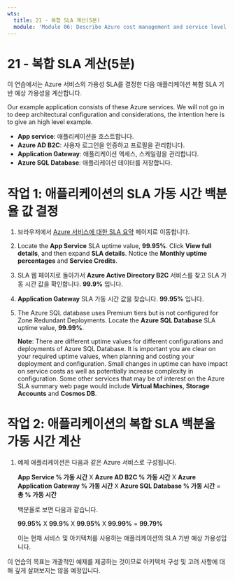 ```yaml
---
wts:
  title: 21 - 복합 SLA 계산(5분)
  module: 'Module 06: Describe Azure cost management and service level agreements'
---
```

# <a name="21---calculate-composite-slas-5-min"></a>21 - 복합 SLA 계산(5분)

이 연습에서는 Azure 서비스의 가용성 SLA를 결정한 다음 애플리케이션 복합 SLA 기반 예상 가용성을 계산합니다.

Our example application consists of these Azure services. We will not go in to deep architectural configuration and considerations, the intention here is to give an high level example.

+ **App service**: 애플리케이션을 호스트합니다.
+ **Azure AD B2C**: 사용자 로그인을 인증하고 프로필을 관리합니다.
+ **Application Gateway**: 애플리케이션 액세스, 스케일링을 관리합니다. 
+ **Azure SQL Database**: 애플리케이션 데이터를 저장합니다. 

# <a name="task-1-determine-the-sla-uptime-percentage-values-for-our-application"></a>작업 1: 애플리케이션의 SLA 가동 시간 백분율 값 결정

1. 브라우저에서 [Azure 서비스에 대한 SLA 요약](https://azure.microsoft.com/en-us/support/legal/sla/summary/) 페이지로 이동합니다.

2. Locate the <bpt id="p1">**</bpt>App Service<ept id="p1">**</ept> SLA uptime value, <bpt id="p2">**</bpt>99.95%<ept id="p2">**</ept>. Click <bpt id="p1">**</bpt>View full details<ept id="p1">**</ept>, and then expand <bpt id="p2">**</bpt>SLA details<ept id="p2">**</ept>. Notice the <bpt id="p1">**</bpt>Monthly uptime percentages<ept id="p1">**</ept> and <bpt id="p2">**</bpt>Service Credits<ept id="p2">**</ept>.

3. SLA 웹 페이지로 돌아가서 **Azure Active Directory B2C** 서비스를 찾고 SLA 가동 시간 값을 확인합니다. **99.9%** 입니다. 

4. **Application Gateway** SLA 가동 시간 값을 찾습니다. **99.95%** 입니다. 

5. The Azure SQL database uses Premium tiers but is not configured for Zone Redundant Deployments. Locate the <bpt id="p1">**</bpt>Azure SQL Database<ept id="p1">**</ept> SLA uptime value, <bpt id="p2">**</bpt>99.99%<ept id="p2">**</ept>. 

    <bpt id="p1">**</bpt>Note<ept id="p1">**</ept>: There are different uptime values for different configurations and deployments of Azure SQL Database. It is important you are clear on your required uptime values, when planning and costing your deployment and configuration. Small changes in uptime can have impact on service costs as well as potentially increase complexity in configuration. Some other services that may be of interest on the Azure SLA summary web page would include <bpt id="p1">**</bpt>Virtual Machines<ept id="p1">**</ept>, <bpt id="p2">**</bpt>Storage Accounts<ept id="p2">**</ept> and <bpt id="p3">**</bpt>Cosmos DB<ept id="p3">**</ept>.

# <a name="task-2-calculate-the-application-composite-sla-percentage-uptime"></a>작업 2: 애플리케이션의 복합 SLA 백분율 가동 시간 계산

1. 예제 애플리케이션은 다음과 같은 Azure 서비스로 구성됩니다.

    **App Service % 가동 시간** X **Azure AD B2C % 가동 시간** X  **Azure Application Gateway % 가동 시간** X **Azure SQL Database % 가동 시간** = **총 % 가동 시간**

    백분율로 보면 다음과 같습니다.

    **99.95%** X **99.9%** X **99.95%** X **99.99%**  = **99.79%**

    이는 현재 서비스 및 아키텍처를 사용하는 애플리케이션의 SLA 기반 예상 가용성입니다.

이 연습의 목표는 개괄적인 예제를 제공하는 것이므로 아키텍처 구성 및 고려 사항에 대해 깊게 살펴보지는 않을 예정입니다.
